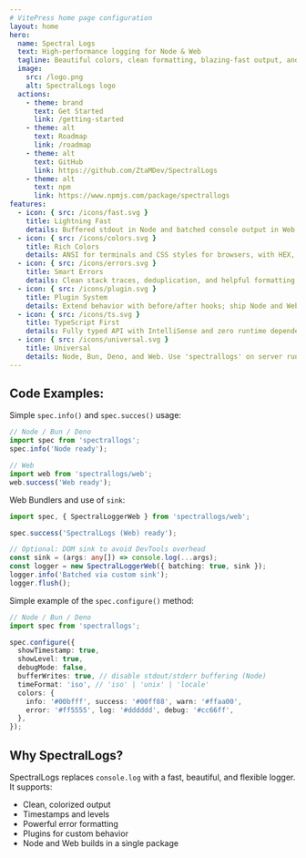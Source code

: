 ```yaml
---
# VitePress home page configuration
layout: home
hero:
  name: Spectral Logs
  text: High-performance logging for Node & Web
  tagline: Beautiful colors, clean formatting, blazing-fast output, and an extensible plugin system.
  image:
    src: /logo.png
    alt: SpectralLogs logo
  actions:
    - theme: brand
      text: Get Started
      link: /getting-started
    - theme: alt
      text: Roadmap
      link: /roadmap
    - theme: alt
      text: GitHub
      link: https://github.com/ZtaMDev/SpectralLogs
    - theme: alt
      text: npm
      link: https://www.npmjs.com/package/spectrallogs
features:
  - icon: { src: /icons/fast.svg }
    title: Lightning Fast
    details: Buffered stdout in Node and batched console output in Web dramatically reduce logging overhead.
  - icon: { src: /icons/colors.svg }
    title: Rich Colors
    details: ANSI for terminals and CSS styles for browsers, with HEX, RGB, and named colors.
  - icon: { src: /icons/errors.svg }
    title: Smart Errors
    details: Clean stack traces, deduplication, and helpful formatting for Error objects.
  - icon: { src: /icons/plugin.svg }
    title: Plugin System
    details: Extend behavior with before/after hooks; ship Node and Web specific plugins.
  - icon: { src: /icons/ts.svg }
    title: TypeScript First
    details: Fully typed API with IntelliSense and zero runtime dependencies.
  - icon: { src: /icons/universal.svg }
    title: Universal
    details: Node, Bun, Deno, and Web. Use 'spectrallogs' on server runtimes and 'spectrallogs/web' in browsers or via CDN (esm.sh).
---
```


<!-- Optional extra section on the home page -->

## Code Examples:

Simple `spec.info()` and `spec.succes()` usage:
```ts
// Node / Bun / Deno
import spec from 'spectrallogs';
spec.info('Node ready');

// Web
import web from 'spectrallogs/web';
web.success('Web ready');
```

Web Bundlers and use of `sink`:

```ts 
import spec, { SpectralLoggerWeb } from 'spectrallogs/web';

spec.success('SpectralLogs (Web) ready');

// Optional: DOM sink to avoid DevTools overhead
const sink = (args: any[]) => console.log(...args);
const logger = new SpectralLoggerWeb({ batching: true, sink });
logger.info('Batched via custom sink');
logger.flush();
```

Simple example of the `spec.configure()` method:

```ts 
// Node / Bun / Deno
import spec from 'spectrallogs';

spec.configure({
  showTimestamp: true,
  showLevel: true,
  debugMode: false,
  bufferWrites: true, // disable stdout/stderr buffering (Node)
  timeFormat: 'iso', // 'iso' | 'unix' | 'locale'
  colors: {
    info: '#00bfff', success: '#00ff88', warn: '#ffaa00',
    error: '#ff5555', log: '#dddddd', debug: '#cc66ff',
  },
}); 
```

## Why SpectralLogs?

SpectralLogs replaces `console.log` with a fast, beautiful, and flexible logger. It supports:

- Clean, colorized output
- Timestamps and levels
- Powerful error formatting
- Plugins for custom behavior
- Node and Web builds in a single package